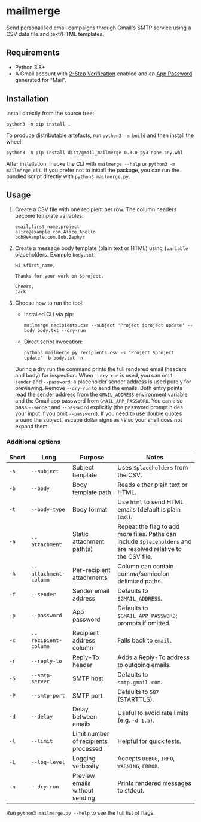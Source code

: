 # mailmerge

Send personalised email campaigns through Gmail's SMTP service using a CSV data file and text/HTML templates.

## Requirements

- Python 3.8+
- A Gmail account with [2-Step Verification](https://myaccount.google.com/u/0/security) enabled and an [App Password](https://support.google.com/accounts/answer/185833) generated for "Mail".

## Installation

Install directly from the source tree:

```shell
python3 -m pip install .
```

To produce distributable artefacts, run `python3 -m build` and then install the wheel:

```shell
python3 -m pip install dist/gmail_mailmerge-0.3.0-py3-none-any.whl
```

After installation, invoke the CLI with `mailmerge --help` or `python3 -m mailmerge_cli`. If you prefer not to install the package, you can run the bundled script directly with `python3 mailmerge.py`.

## Usage

1. Create a CSV file with one recipient per row. The column headers become template variables:

   ```csv
   email,first_name,project
   alice@example.com,Alice,Apollo
   bob@example.com,Bob,Zephyr
   ```

2. Create a message body template (plain text or HTML) using `$variable` placeholders. Example `body.txt`:

   ```text
   Hi $first_name,

   Thanks for your work on $project.

   Cheers,
   Jack
   ```

3. Choose how to run the tool:

   - Installed CLI via pip:

     ```shell
     mailmerge recipients.csv --subject 'Project $project update' --body body.txt --dry-run
     ```

   - Direct script invocation:

     ```shell
     python3 mailmerge.py recipients.csv -s 'Project $project update' -b body.txt -n
     ```

   During a dry run the command prints the full rendered email (headers and body) for inspection. When `--dry-run` is used, you can omit `--sender` and `--password`; a placeholder sender address is used purely for previewing. Remove `--dry-run` to send the emails. Both entry points read the sender address from the `GMAIL_ADDRESS` environment variable and the Gmail app password from `GMAIL_APP_PASSWORD`. You can also pass `--sender` and `--password` explicitly (the password prompt hides your input if you omit `--password`). If you need to use double quotes around the subject, escape dollar signs as `\$` so your shell does not expand them.

### Additional options

| Short | Long | Purpose | Notes |
| --- | --- | --- | --- |
| `-s` | `--subject` | Subject template | Uses `$placeholders` from the CSV. |
| `-b` | `--body` | Body template path | Reads either plain text or HTML. |
| `-t` | `--body-type` | Body format | Use `html` to send HTML emails (default is plain text). |
| `-a` | `--attachment` | Static attachment path(s) | Repeat the flag to add more files. Paths can include `$placeholders` and are resolved relative to the CSV file. |
| `-A` | `--attachment-column` | Per-recipient attachments | Column can contain comma/semicolon delimited paths. |
| `-f` | `--sender` | Sender email address | Defaults to `$GMAIL_ADDRESS`. |
| `-p` | `--password` | App password | Defaults to `$GMAIL_APP_PASSWORD`; prompts if omitted. |
| `-c` | `--recipient-column` | Recipient address column | Falls back to `email`. |
| `-r` | `--reply-to` | Reply-To header | Adds a Reply-To address to outgoing emails. |
| `-S` | `--smtp-server` | SMTP host | Defaults to `smtp.gmail.com`. |
| `-P` | `--smtp-port` | SMTP port | Defaults to `587` (STARTTLS). |
| `-d` | `--delay` | Delay between emails | Useful to avoid rate limits (e.g. `-d 1.5`). |
| `-l` | `--limit` | Limit number of recipients processed | Helpful for quick tests. |
| `-L` | `--log-level` | Logging verbosity | Accepts `DEBUG`, `INFO`, `WARNING`, `ERROR`. |
| `-n` | `--dry-run` | Preview emails without sending | Prints rendered messages to stdout. |

Run `python3 mailmerge.py --help` to see the full list of flags.
